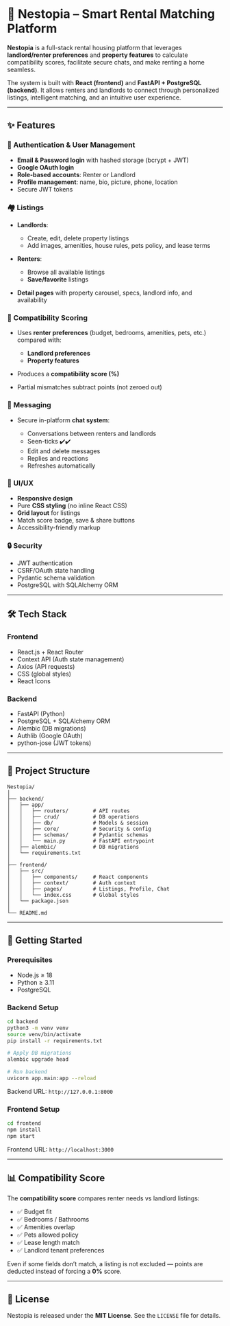 # 🏡 Nestopia – Smart Rental Matching Platform

**Nestopia** is a full-stack rental housing platform that leverages **landlord/renter preferences** and **property features** to calculate compatibility scores, facilitate secure chats, and make renting a home seamless.

The system is built with **React (frontend)** and **FastAPI + PostgreSQL (backend)**. It allows renters and landlords to connect through personalized listings, intelligent matching, and an intuitive user experience.

---

## ✨ Features

### 👤 Authentication & User Management

* **Email & Password login** with hashed storage (bcrypt + JWT)
* **Google OAuth login**
* **Role-based accounts**: Renter or Landlord
* **Profile management**: name, bio, picture, phone, location
* Secure JWT tokens

### 🏘 Listings

* **Landlords**:

  * Create, edit, delete property listings
  * Add images, amenities, house rules, pets policy, and lease terms
* **Renters**:

  * Browse all available listings
  * **Save/favorite** listings
* **Detail pages** with property carousel, specs, landlord info, and availability

### 🤝 Compatibility Scoring

* Uses **renter preferences** (budget, bedrooms, amenities, pets, etc.) compared with:

  * **Landlord preferences**
  * **Property features**
* Produces a **compatibility score (%)**
* Partial mismatches subtract points (not zeroed out)

### 💬 Messaging

* Secure in-platform **chat system**:

  * Conversations between renters and landlords
  * Seen-ticks ✔️✔️
  * Edit and delete messages
  * Replies and reactions
  * Refreshes automatically

### 🎨 UI/UX

* **Responsive design**
* Pure **CSS styling** (no inline React CSS)
* **Grid layout** for listings
* Match score badge, save & share buttons
* Accessibility-friendly markup

### 🔒 Security

* JWT authentication
* CSRF/OAuth state handling
* Pydantic schema validation
* PostgreSQL with SQLAlchemy ORM

---

## 🛠 Tech Stack

### Frontend

* React.js + React Router
* Context API (Auth state management)
* Axios (API requests)
* CSS (global styles)
* React Icons

### Backend

* FastAPI (Python)
* PostgreSQL + SQLAlchemy ORM
* Alembic (DB migrations)
* Authlib (Google OAuth)
* python-jose (JWT tokens)

---

## 📂 Project Structure

```
Nestopia/
│
├── backend/
│   ├── app/
│   │   ├── routers/        # API routes
│   │   ├── crud/           # DB operations
│   │   ├── db/             # Models & session
│   │   ├── core/           # Security & config
│   │   ├── schemas/        # Pydantic schemas
│   │   └── main.py         # FastAPI entrypoint
│   ├── alembic/            # DB migrations
│   └── requirements.txt
│
├── frontend/
│   ├── src/
│   │   ├── components/     # React components
│   │   ├── context/        # Auth context
│   │   ├── pages/          # Listings, Profile, Chat
│   │   └── index.css       # Global styles
│   └── package.json
│
└── README.md
```

---

## 🚀 Getting Started

### Prerequisites

* Node.js ≥ 18
* Python ≥ 3.11
* PostgreSQL

### Backend Setup

```bash
cd backend
python3 -m venv venv
source venv/bin/activate
pip install -r requirements.txt

# Apply DB migrations
alembic upgrade head

# Run backend
uvicorn app.main:app --reload
```

Backend URL: `http://127.0.0.1:8000`

### Frontend Setup

```bash
cd frontend
npm install
npm start
```

Frontend URL: `http://localhost:3000`

---

## 📊 Compatibility Score

The **compatibility score** compares renter needs vs landlord listings:

* ✅ Budget fit
* ✅ Bedrooms / Bathrooms
* ✅ Amenities overlap
* ✅ Pets allowed policy
* ✅ Lease length match
* ✅ Landlord tenant preferences

Even if some fields don’t match, a listing is not excluded — points are deducted instead of forcing a **0%** score.

---

## 📜 License

Nestopia is released under the **MIT License**.
See the `LICENSE` file for details.